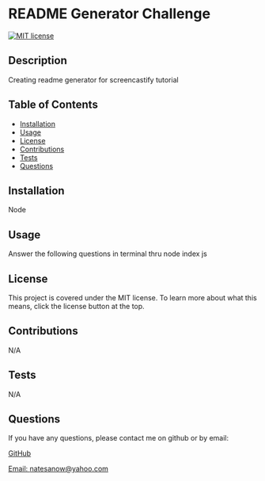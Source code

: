 # README Generator Challenge 
[![MIT license](https://img.shields.io/badge/license-MIT-blue.svg)](undefined)
## Description
Creating readme generator for screencastify tutorial
## Table of Contents
* [Installation](#installation)
* [Usage](#usage)
* [License](#license)
* [Contributions](#contributions)
* [Tests](#tests)
* [Questions](#questions)
## Installation
Node
## Usage
Answer the following questions in terminal thru node index js
## License
This project is covered under the MIT license. To learn more about what this means, click the license button at the top.
## Contributions
N/A
## Tests
N/A
## Questions
If you have any questions, please contact me on github or by email: 

[GitHub](https://github.com/natesanow)

[Email: natesanow@yahoo.com](mailto:natesanow@yahoo.com)

